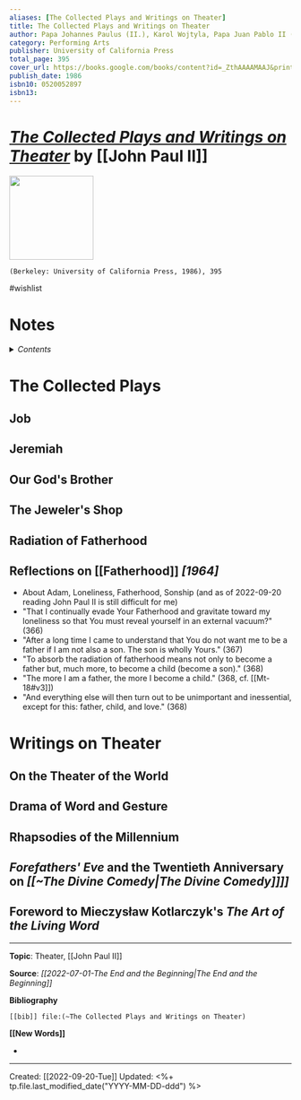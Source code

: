 ```yaml
---
aliases: [The Collected Plays and Writings on Theater]
title: The Collected Plays and Writings on Theater
author: Papa Johannes Paulus (II.), Karol Wojtyla, Papa Juan Pablo II (Beato.), Jan Paweł II ((papież ;), Pope John Paul II
category: Performing Arts
publisher: University of California Press
total_page: 395
cover_url: https://books.google.com/books/content?id=_ZthAAAAMAAJ&printsec=frontcover&img=1&zoom=1&source=gbs_api
publish_date: 1986
isbn10: 0520052897
isbn13:
---
```

# *[The Collected Plays and Writings on Theater]()* by [[John Paul II]]

<img src="https://books.google.com/books/content?id=_ZthAAAAMAAJ&printsec=frontcover&img=1&zoom=1&source=gbs_api" width=150>

`(Berkeley: University of California Press, 1986), 395`

#wishlist 
# Notes

<details>
 <summary><i>Contents</i></summary>
<!-- MarkdownTOC autolink="true" -->

<!-- /MarkdownTOC -->
</details>

# The Collected Plays

## Job



## Jeremiah



## Our God's Brother



## The Jeweler's Shop



## Radiation of Fatherhood



## Reflections on [[Fatherhood]] *[1964]*
- About Adam, Loneliness, Fatherhood, Sonship (and as of 2022-09-20 reading John Paul II is still difficult for me)
- "That I continually evade Your Fatherhood and gravitate toward my loneliness so that You must reveal yourself in an external vacuum?" (366)
- "After a long time I came to understand that You do not want me to be a father if I am not also a son. The son is wholly Yours." (367)
- "To absorb the radiation of fatherhood means not only to become a father but, much more, to become a child (become a son)." (368)
- "The more I am a father, the more I become a child." (368, cf. [[Mt-18#v3]])
- "And everything else will then turn out to be unimportant and inessential, except for this: father, child, and love." (368)



# Writings on Theater

## On the Theater of the World



## Drama of Word and Gesture



## Rhapsodies of the Millennium



## *Forefathers' Eve* and the Twentieth Anniversary on *[[~The Divine Comedy|The Divine Comedy]]]]*



## Foreword to Mieczysław Kotlarczyk's *The Art of the Living Word*


--- 
**Topic**: Theater, [[John Paul II]]

**Source**: *[[2022-07-01-The End and the Beginning|The End and the Beginning]]*

**Bibliography**

```query
[[bib]] file:(~The Collected Plays and Writings on Theater)
```
 

**[[New Words]]**

- 

---
Created: [[2022-09-20-Tue]]
Updated: <%+ tp.file.last_modified_date("YYYY-MM-DD-ddd") %>
